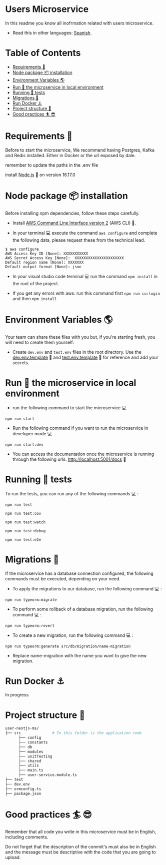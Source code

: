 # Users Microservice

In this readme you know all inofrmation related with users microservice.

* Read this in other languages: [Spanish](README.esp.md).

# Table of Contents
  - [Requirements :page_facing_up:](#Requirements)
  - [Node package :package: installation](#Node-package-installation)
  - [Environment Variables :earth_americas:](#Environment-Variables)
  - [Run :bicyclist: the microservice in local environment ](#Run-the-microservice-in-local-environment)
  - [Running :bicyclist: tests](#Running-tests)
  - [Migrations :rocket:](#Migrations)
  - [Run Docker :anchor:](#Run-Docker)
  - [Project structure :file_folder:](#Project-structure)
  - [Good practices :surfer: :sunglasses:](#Good-practices)

# <a name="Requirements">Requirements :page_facing_up:</a> 

Before to start the microservice, We recommend having Postgres, Kafka and Redis installed. Either in Docker or the url exposed by dale.

remember to update the paths in the .env file

install [Node.js](https://nodejs.org/es/ 'Node') :link: on version 16.17.0

# <a name="Node-package-installation">Node package :package: installation</a>   

Before installing npm dependencies, follow these steps carefully.

- Install [AWS Command Line Interface version 2](https://docs.aws.amazon.com/cli/latest/userguide/getting-started-install.html 'AWS Command Line Interface') (AWS CLI) :link:.

- In your terminal :computer: execute the command `aws configure` and complete the following data, please request these from the technical lead.

```shell
$ aws configure
AWS Access Key ID [None]: XXXXXXXXXXX
AWS Secret Access Key [None]:  XXXXXXXXXXXXXXXXXXXXXX
Default region name [None]: XXXXXXX
Default output format [None]: json
```


- In your visual studio code terminal :computer: run the command `npm install` in the root of the project.

- If you get any errors with aws:
run this command first `npm run co:login` and then `npm install`

# <a name="Environment-Variables">Environment Variables :earth_americas:</a>  

Your team can share these files with you but, if you're starting fresh, you will need to create them yourself:

- Create `dev.env` and `test.env` files in the root directory. Use the [dev.env.template](./dev.env.template) :link: and [test.env.template](./test.env.template) :link: for reference and add your secrets.

# <a name="Run-the-microservice-in-local-environment">Run :bicyclist: the microservice in local environment</a>   

- run the following command to start the microservice :computer:

```shell
npm run start
```

- Run the following command if you want to run the microservice in developer mode :computer:

```shell
npm run start:dev
```

- You can access the documentation once the microservice is running through the following urls. [http://localhost:5001/docs]('http://localhost:5001/docs') :link:

# <a name="Running-tests">Running :bicyclist: tests</a> 

To run the tests, you can run any of the following commands :computer: :

```shell
npm run test
```

```shell
npm run test:cov
```

```shell
npm run test:watch
```

```shell
npm run test:debug
```

```shell
npm run test:e2e
```

# <a name="Migrations">Migrations :rocket:</a> 

If the microservice has a database connection configured, the following commands must be executed, depending on your need.

- To apply the migrations to our database, run the following command :computer: :

```shell
npm run typeorm:migrate
```

- To perform some rollback of a database migration, run the following command :computer: :

```shell
npm run typeorm:revert
```

- To create a new migration, run the following command :computer: :

```shell
npm run typeorm:generate src/db/migration/name-migration
```
- Replace name-migration with the name you want to give the new migration.

# <a name="Run-Docker">Run Docker :anchor:</a>

In progress

# <a name="Project-structure">Project structure :file_folder:</a>  

```sh
user-nestjs-ms/
├── src              # In this folder is the application code
      ├── config
      ├── constants
      ├── db
      ├── modules
      ├── unitTesting
      ├── shared
      ├── utils
      ├── main.ts
      ├── user-service.module.ts
├── test
├── dev.env
├── ormconfig.ts
├── package.json
```
# <a name="Good-practices">Good practices :surfer: :sunglasses:</a> 

Remember that all code you write in this microservice must be in English, including comments.

Do not forget that the description of the commit's must also be in English  and the message must be descriptive with the code that you are going to upload.